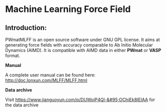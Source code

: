 # Machine Learning Force Field

## Introduction:

PWmatMLFF is an open source software under GNU GPL license. It aims at generating force fields with accuracy comparable to Ab Initio Molecular Dynamics (AIMD). It is compatible with AIMD data in either **PWmat** or **VASP** format. 

**Manual**

A complete user manual can be found here: http://doc.lonxun.com/MLFF/MLFF.html

**Data archive**

Visit https://www.jianguoyun.com/p/DUWoiP4Ql-&#95;OChiEk8IEIAA for the data archive
